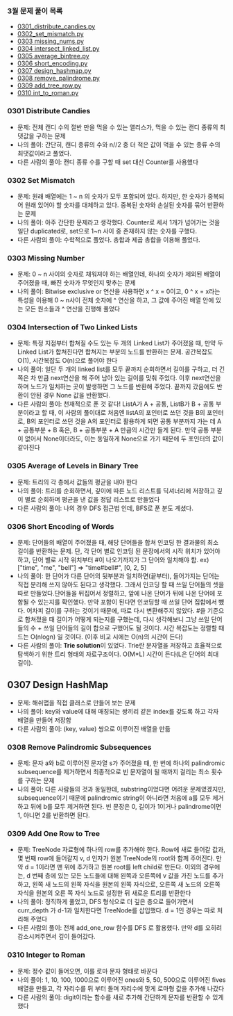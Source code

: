 ### 3월 문제 풀이 목록
- [0301_distribute_candies.py]()
- [0302_set_mismatch.py]()
- [0303 missing_nums.py]()
- [0304 intersect_linked_list.py]()
- [0305 average_bintree.py]()
- [0306 short_encoding.py]()
- [0307 design_hashmap.py]()
- [0308 remove_palindrome.py]()
- [0309 add_tree_row.py]()
- [0310 int_to_roman.py]()

### 0301 Distribute Candies
- 문제: 전체 캔디 수의 절반 만을 먹을 수 있는 앨리스가, 먹을 수 있는 캔디 종류의 최댓값을 구하는 문제
- 나의 풀이: 간단히, 캔디 종류의 수와 n//2 중 더 적은 값이 먹을 수 있는 종류 수의 최댓값이라고 풀었다.
- 다른 사람의 풀이: 캔디 종류 수를 구할 때 set 대신 Counter를 사용했다

### 0302 Set Mismatch
- 문제: 원래 배열에는 1 ~ n 의 숫자가 모두 포함되어 있다. 하지만, 한 숫자가 중복되어 원래 있어야 할 숫자를 대체하고 있다. 중복된 숫자와 손실된 숫자를 묶어 반환하는 문제
- 나의 풀이: 아주 간단한 문제라고 생각했다. Counter로 세서 1개가 넘어가는 것을 일단 duplicated로, set으로 1~n 사이 중 존재하지 않는 숫자를 구했다.
- 다른 사람의 풀이: 수학적으로 풀었다. 총합과 제곱 총합을 이용해 풀었다.

### 0303 Missing Number
- 문제: 0 ~ n 사이의 숫자로 채워져야 하는 배열인데, 하나의 숫자가 제외된 배열이 주어졌을 때, 빠진 숫자가 무엇인지 맞추는 문제
- 나의 풀이: Bitwise exclusive or 연산을 사용하면 x ^ x = 0이고, 0 ^ x = x라는 특성을 이용해 0 ~ n사이 전체 숫자에 ^ 연산을 하고, 그 값에 주어진 배열 안에 있는 모든 원소들과 ^ 연산을 진행해 풀었다

### 0304 Intersection of Two Linked Lists
- 문제: 특정 지점부터 합쳐질 수도 있는 두 개의 Linked List가 주어졌을 때, 만약 두 Linked List가 합쳐진다면 합쳐지는 부분의 노드를 반환하는 문제. 공간복잡도 O(1), 시간복잡도 O(n)으로 풀어야 한다
- 나의 풀이: 일단 두 개의 linked list를 모두 끝까지 순회하면서 길이를 구하고, 더 긴 쪽은 차 만큼 next연산을 해 주어 남아 있는 길이를 맞춰 주었다. 이후 next연산을 하며 노드가 일치하는 곳이 발생하면 그 노드를 반환해 주었다. 끝까지 갔음에도 반환이 안된 경우 None 값을 반환했다.
- 다른 사람의 풀이: 천재적으로 푼 것 같다! ListA가 A + 공통, ListB가 B + 공통 부분이라고 할 때, 이 사람의 풀이대로 처음엔 listA의 포인터로 쓰던 것을 B의 포인터로, B의 포인터로 쓰던 것을 A의 포인터로 활용하게 되면 공통 부분까지 가는 데 A + 공통부분 + B 혹은, B + 공통부분 + A 만큼의 시간만 들게 된다. 만약 공통 부분이 없어서 None이더라도, 이는 동일하게 None으로 가기 때문에 두 포인터의 값이 같아진다

### 0305 Average of Levels in Binary Tree
- 문제: 트리의 각 층에서 값들의 평균을 내야 한다
- 나의 풀이: 트리를 순회하면서, 깊이에 따른 노드 리스트를 딕셔너리에 저장하고 깊이 별로 순회하며 평균을 낸 값을 정답 리스트로 만들었다
- 다른 사람의 풀이: 나의 경우 DFS 접근법 인데, BFS로 푼 분도 계셨다.

### 0306 Short Encoding of Words
- 문제: 단어들의 배열이 주어졌을 때, 해당 단어들을 합쳐 인코딩 한 결과물의 최소 길이를 반환하는 문제. 단, 각 단어 별로 인코딩 된 문장에서의 시작 위치가 있어야 하고, 단어 별로 시작 위치부터 #이 나오기까지가 그 단어와 일치해야 함. ex) ["time", "me", "bell"] => "time#bell#", [0, 2, 5]
- 나의 풀이: 한 단어가 다른 단어의 뒷부분과 일치하면(끝부터), 들어가지는 단어는 직접 분리해 쓰지 않아도 된다고 생각했다. 그래서 인코딩 할 때 쓰일 단어들의 셋을 따로 만들었다.단어들을 뒤집어서 정렬하고, 앞에 나온 단어가 뒤에 나온 단어에 포함될 수 있는지를 확인했다. 만약 포함이 된다면 인코딩할 때 쓰일 단어 집합에서 뺐다. 어차피 길이를 구하는 것이기 때문에, 따로 다시 변환해주지 않았다. #을 기준으로 합쳐졌을 때 길이가 어떻게 되는지를 구했는데, 다시 생각해보니 그냥 쓰일 단어들의 수 + 쓰일 단어들의 길이 합으로 구했어도 될 것이다. 시간 복잡도는 정렬할 때 드는 O(nlogn) 일 것이다. (이후 비교 시에는 O(n)의 시간이 든다)
- 다른 사람의 풀이: **Trie solution**이 있었다. Trie란 문자열을 저장하고 효율적으로 탐색하기 위한 트리 형태의 자료구조이다. O(M*L) 시간이 든다(L은 단어의 최대 길이). 


## 0307 Design HashMap
- 문제: 해쉬맵을 직접 클래스로 만들어 보는 문제
- 나의 풀이: key와 value에 대해 매칭되는 쌍끼리 같은 index를 갖도록 하고 각자 배열을 만들어 저장함
- 다른 사람의 풀이: (key, value) 쌍으로 이루어진 배열을 만듦

### 0308 Remove Palindromic Subsequences
- 문제: 문자 a와 b로 이루어진 문자열 s가 주어졌을 때, 한 번에 하나의 palindromic subsequence를 제거하면서 최종적으로 빈 문자열이 될 때까지 걸리는 최소 횟수를 구하는 문제
- 나의 풀이: 다른 사람들의 것과 동일한데, substring이었다면 어려운 문제였겠지만, subsequence이기 때문에 palindromic string이 아니라면 처음에 a를 모두 제거하고 뒤에 b를 모두 제거하면 된다. 빈 문장은 0, 길이가 1이거나 palindrome이면 1, 아니면 2를 반환하면 된다.


### 0309 Add One Row to Tree
- 문제: TreeNode 자료형에 하나의 row를 추가해야 한다. Row에 새로 들어갈 값과, 몇 번째 row에 들어갈지 v, d 인자가 원본 TreeNode의 root와 함께 주어진다. 만약 d = 1이라면 맨 위에 추가하고 원본 root를 left child로 만든다. 이외의 경우에는, d 번째 층에 있는 모든 노드들에 대해 왼쪽과 오른쪽에 v 값을 가진 노드를 추가하고, 왼쪽 새 노드의 왼쪽 자식을 원본의 왼쪽 자식으로, 오른쪽 새 노드의 오른쪽 자식을 원본의 오른 쪽 자식 노드로 설정한 뒤 새로운 트리를 반환한다
- 나의 풀이: 정직하게 풀었고, DFS 형식으로 더 깊은 층으로 들어가면서 curr_depth 가 d-1과  일치한다면 TreeNode를 삽입했다. d = 1인 경우는 따로 처리해 주었다
- 다른 사람의 풀이: 전체 add_one_row 함수를 DFS 로 활용했다. 만약 d를 오히려 감소시켜주면서 깊이 들어갔다.

### 0310 Integer to Roman
- 문제: 정수 값이 들어오면, 이를 로마 문자 형태로 바꾼다
- 나의 풀이: 1, 10, 100, 1000으로 이루어진 ones와 5, 50, 500으로 이루어진 fives 배열을 만들고, 각 자리수를 뒤 부터 돌며 자리수에 맞게 로마형 값을 추가해 나갔다
- 다른 사람의 풀이: digit이라는 함수를 새로 추가해 간단하게 문자를 반환할 수 있게 했다